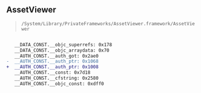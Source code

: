 ## AssetViewer

> `/System/Library/PrivateFrameworks/AssetViewer.framework/AssetViewer`

```diff

   __DATA_CONST.__objc_superrefs: 0x178
   __DATA_CONST.__objc_arraydata: 0x70
   __AUTH_CONST.__auth_got: 0x2ae0
-  __AUTH_CONST.__auth_ptr: 0x1068
+  __AUTH_CONST.__auth_ptr: 0x1008
   __AUTH_CONST.__const: 0x7d18
   __AUTH_CONST.__cfstring: 0x2580
   __AUTH_CONST.__objc_const: 0xdff0

```
